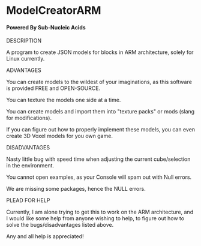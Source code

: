 # ModelCreatorARM
#### Powered By Sub-Nucleic Acids

DESCRIPTION

A program to create JSON models for blocks in ARM architecture, solely for Linux currently.


ADVANTAGES

You can create models to the wildest of your imaginations, as this software is provided FREE and OPEN-SOURCE.

You can texture the models one side at a time.

You can create models and import them into "texture packs" or mods (slang for modifications).

If you can figure out how to properly implement these models, you can even create 3D Voxel models for you own game.


DISADVANTAGES

Nasty little bug with speed time when adjusting the current cube/selection in the environment.

You cannot open examples, as your Console will spam out with Null errors.

We are missing some packages, hence the NULL errors.


PLEAD FOR HELP

Currently, I am alone trying to get this to work on the ARM architecture, and I would like some help from anyone
wishing to help, to figure out how to solve the bugs/disadvantages listed above.

Any and all help is appreciated!

